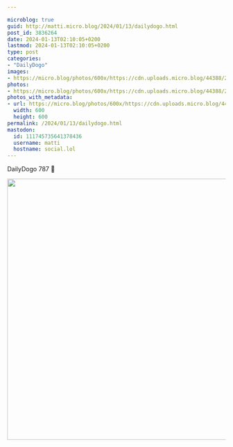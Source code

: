 ```yaml
---

microblog: true
guid: http://matti.micro.blog/2024/01/13/dailydogo.html
post_id: 3836264
date: 2024-01-13T02:10:05+0200
lastmod: 2024-01-13T02:10:05+0200
type: post
categories:
- "DailyDogo"
images:
- https://micro.blog/photos/600x/https://cdn.uploads.micro.blog/44388/2024/ac2210d1d5e547ecab4d9a84645b72dd.jpg
photos:
- https://micro.blog/photos/600x/https://cdn.uploads.micro.blog/44388/2024/ac2210d1d5e547ecab4d9a84645b72dd.jpg
photos_with_metadata:
- url: https://micro.blog/photos/600x/https://cdn.uploads.micro.blog/44388/2024/ac2210d1d5e547ecab4d9a84645b72dd.jpg
  width: 600
  height: 600
permalink: /2024/01/13/dailydogo.html
mastodon:
  id: 111745735641378436
  username: matti
  hostname: social.lol
---
```

DailyDogo 787 🐶

<img src="https://micro.blog/photos/600x/https://blog.martin-haehnel.de/uploads/2024/ac2210d1d5e547ecab4d9a84645b72dd.jpg" width="600" height="600" alt="" />
